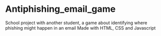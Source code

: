 # Antiphishing_email_game
School project with another student, a game about identifying where phishing might happen in an email
Made with HTML, CSS and Javascript

